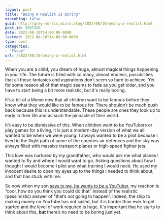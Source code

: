 ```yaml
---
layout: post
title: "Being A Realist Is Boring"
microblog: false
guid: http://greg-morris.micro.blog/2022/08/10/being-a-realist.html
post_id: 3987420
date: 2022-08-10T14:00:00-0000
lastmod: 2022-08-10T14:00:00-0000
type: post
categories:
- "Essay"
url: /2022/08/10/being-a-realist.html
---
```

<p>When you are a child, you dream of huge, almost magical things happening in your life. The future is filled with so many, almost endless, possibilities that all those fantasies and aspirations don’t seem so hard to achieve. Yet for some reason all of that magic seems to fade as you get older, and you have to start being a bit more realistic, but it's really boring.</p><p>It’s a bit of a Meme now that all children want to be famous before they know what they would like to be famous for. There shouldn’t be much push back because this is understandable. These people are ones they look up to early in their life and as such the pinnacle of their world.</p><p>It’s easy to be dismissive of this. When children want to be YouTubers or play games for a living, it is just a modern-day version of what we all wanted to be when we were young. I always wanted to be a pilot because I lived in the flight path of some of the counties air defences and the sky was always filled with massive transport planes or high-speed fighter jets.</p><p>This love was nurtured by my grandfather, who would ask me what planes I wanted to fly and where I would want to go. Asking questions about how I thought I would become I pilot and what training I would need. He used my innocent desire to open my eyes up to the things I needed to think about, and that has stuck with me.</p><p>So now when my son <a href="https://gregmorris.co.uk/aya/james-morris/">says to me, he wants to be a YouTuber</a>, my reaction is “cool, how do you think you could do that” instead of the realistic (pessimistic) answer of “that’s not going to happen”. Indeed, the ship to making money on YouTube has not sailed, but it is harder than ever to get started and the level of work required is huge. It's important that he starts to think about this, <strong>but</strong> there’s no need to be boring just yet.</p>
